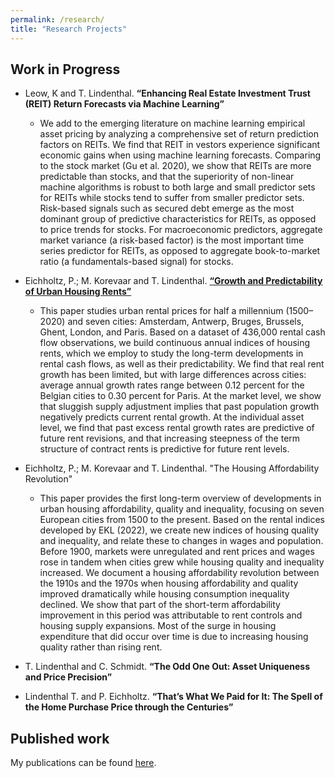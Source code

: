 ```yaml
---
permalink: /research/
title: "Research Projects"
---
```


## Work in Progress

* <a id="reitpredictability">Leow, K and T. Lindenthal. **“Enhancing Real Estate Investment Trust (REIT) Return Forecasts via Machine Learning”**</a>
  - We add to the emerging literature on machine learning empirical asset pricing by analyzing a comprehensive set of return prediction factors on REITs. We find that REIT in vestors experience significant economic gains when using machine learning forecasts. Comparing to the stock market (Gu et al. 2020), we show that REITs are more predictable than stocks, and that the superiority of non-linear machine algorithms is robust to both large and small predictor sets for REITs while stocks tend to suffer from smaller predictor sets. Risk-based signals such as secured debt emerge as the most dominant group of predictive characteristics for REITs, as opposed to price trends for stocks. For macroeconomic predictors, aggregate market variance (a risk-based factor) is the most important time series predictor for REITs, as opposed to aggregate book-to-market ratio (a fundamentals-based signal) for stocks.

* Eichholtz, P.; M. Korevaar and T. Lindenthal. <a class="external-link" href="https://papers.ssrn.com/sol3/papers.cfm?abstract_id=3418495" target="_self" title=""><span class="external-link">**“Growth and Predictability of Urban Housing Rents”**</span></a>
  - This paper studies urban rental prices for half a millennium (1500–2020) and seven cities: Amsterdam, Antwerp, Bruges, Brussels, Ghent, London, and Paris. Based on a dataset of 436,000 rental cash flow observations, we build continuous annual indices of housing rents, which we employ to study the long-term developments in rental cash flows, as well as their predictability. We find that real rent growth has been limited, but with large differences across cities: average annual growth rates range between 0.12 percent for the Belgian cities to 0.30 percent for Paris. At the market level, we show that sluggish supply adjustment implies that past population growth negatively predicts current rental growth. At the individual asset level, we find that past excess rental growth rates are predictive of future rent revisions, and that increasing steepness of the term structure of contract rents is predictive for future rent levels.

* Eichholtz, P.; M. Korevaar and T. Lindenthal. "The Housing Affordability Revolution"
	- This paper provides the first long-term overview of developments in urban housing affordability, quality and inequality, focusing on seven European cities from 1500 to the present. Based on the rental indices developed by EKL (2022), we create new indices of housing quality and inequality, and relate these to changes in wages and population. Before 1900, markets were unregulated and rent prices and wages rose in tandem when cities grew while housing quality and inequality increased. We document a housing affordability revolution between the 1910s and the 1970s when housing affordability and quality improved dramatically while housing consumption inequality declined. We show that part of the short-term affordability improvement in this period was attributable to rent controls and housing supply expansions. Most of the surge in housing expenditure that did occur over time is due to increasing housing quality rather than rising rent.
* T. Lindenthal and C. Schmidt. **&ldquo;The Odd One Out: Asset Uniqueness and Price Precision&rdquo;**
* Lindenthal T. and P. Eichholtz. **“That’s What We Paid for It: The Spell of the Home Purchase Price through the Centuries”**

## Published work

My publications can be found <a href="/publications/">here</a>.

